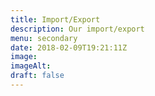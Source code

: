 ```yaml
---
title: Import/Export
description: Our import/export
menu: secondary
date: 2018-02-09T19:21:11Z
image:
imageAlt:
draft: false
---
```

